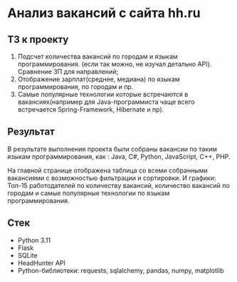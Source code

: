 # Анализ вакансий с сайта hh.ru

## ТЗ к проекту

1.	Подсчет количества вакансий по городам и языкам программирования. (если так можно, не изучал детально API). Сравнение ЗП для направлений;
2.	Отображение зарплат(среднее, медиана) по языкам программирования, по городам и пр.
3.	Самые популярные технологии которые встречаются в вакансиях(например для Java-программиста чаще всего встречается Spring-Framework, Hibernate и пр).

## Результат

В результате выполнения проекта были собраны вакансии по таким языкам программирования, как : Java, C#, Python, JavaScript, C++, PHP. 

На главной странице отображена таблица со всеми собранными вакансиями с возможностью фильтрации и сортировки. И графики: Топ-15 работодателей по количеству вакансий, количество вакансий по городам и самые популярные технологии по языкам программирования.

## Стек

* Python 3.11
* Flask
* SQLite
* HeadHunter API
* Python-библиотеки: requests, sqlalchemy, pandas, numpy, matplotlib
